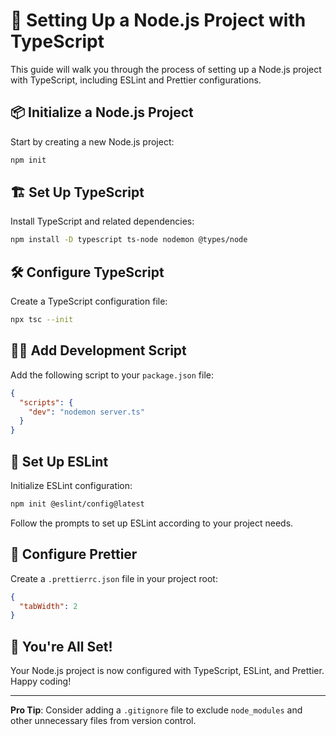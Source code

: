 # 🚀 Setting Up a Node.js Project with TypeScript

This guide will walk you through the process of setting up a Node.js project with TypeScript, including ESLint and Prettier configurations.

## 📦 Initialize a Node.js Project

Start by creating a new Node.js project:

```bash
npm init
```

## 🏗️ Set Up TypeScript

Install TypeScript and related dependencies:

```bash
npm install -D typescript ts-node nodemon @types/node
```

## 🛠️ Configure TypeScript

Create a TypeScript configuration file:

```bash
npx tsc --init
```

## 🏃‍♂️ Add Development Script

Add the following script to your `package.json` file:

```json
{
  "scripts": {
    "dev": "nodemon server.ts"
  }
}
```

## 🧹 Set Up ESLint

Initialize ESLint configuration:

```bash
npm init @eslint/config@latest
```

Follow the prompts to set up ESLint according to your project needs.

## 💅 Configure Prettier

Create a `.prettierrc.json` file in your project root:

```json
{
  "tabWidth": 2
}
```

## 🎉 You're All Set!

Your Node.js project is now configured with TypeScript, ESLint, and Prettier. Happy coding!

---

**Pro Tip**: Consider adding a `.gitignore` file to exclude `node_modules` and other unnecessary files from version control.
